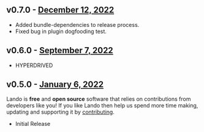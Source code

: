 ## v0.7.0 - [December 12, 2022](https://github.com/lando/tomcat/releases/tag/v0.7.0)
  * Added bundle-dependencies to release process.
  * Fixed bug in plugin dogfooding test.

## v0.6.0 - [September 7, 2022](https://github.com/lando/tomcat/releases/tag/v0.6.0)

* HYPERDRIVED

## v0.5.0 - [January 6, 2022](https://github.com/lando/tomcat/releases/tag/v0.5.0)

Lando is **free** and **open source** software that relies on contributions from developers like you! If you like Lando then help us spend more time making, updating and supporting it by [contributing](https://github.com/sponsors/lando).

* Initial Release
